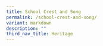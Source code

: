 ```yaml
---
title: School Crest and Song
permalink: /school-crest-and-song/
variant: markdown
description: ""
third_nav_title: Heritage
---
```

